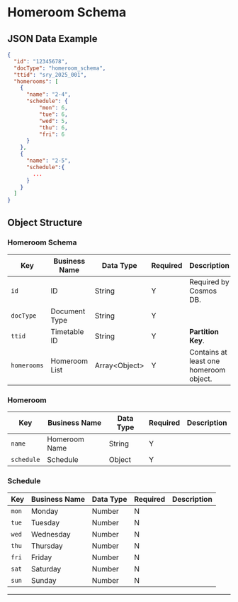 # Homeroom Schema

## JSON Data Example

```json
{
  "id": "12345678",
  "docType": "homeroom_schema",
  "ttid": "sry_2025_001",
  "homerooms": [
    {
      "name": "2-4",
      "schedule": {
          "mon": 6,
          "tue": 6,
          "wed": 5,
          "thu": 6,
          "fri": 6
      }
    },
    {
      "name": "2-5",
      "schedule":{
        ...
      }
    }
  ]
}
```

## Object Structure

### Homeroom Schema

| Key         | Business Name | Data Type       | Required | Description                            |
| ----------- | ------------- | --------------- | -------- | -------------------------------------- |
| `id`        | ID            | String          | Y        | Required by Cosmos DB.                 |
| `docType`   | Document Type | String          | Y        |                                        |
| `ttid`      | Timetable ID  | String          | Y        | **Partition Key**.                     |
| `homerooms` | Homeroom List | Array\<Object\> | Y        | Contains at least one homeroom object. |

### Homeroom

| Key        | Business Name | Data Type | Required | Description |
| ---------- | ------------- | --------- | -------- | ----------- |
| `name`     | Homeroom Name | String    | Y        |             |
| `schedule` | Schedule      | Object    | Y        |             |

### Schedule

| Key   | Business Name | Data Type | Required | Description |
| ----- | ------------- | --------- | -------- | ----------- |
| `mon` | Monday        | Number    | N        |             |
| `tue` | Tuesday       | Number    | N        |             |
| `wed` | Wednesday     | Number    | N        |             |
| `thu` | Thursday      | Number    | N        |             |
| `fri` | Friday        | Number    | N        |             |
| `sat` | Saturday      | Number    | N        |             |
| `sun` | Sunday        | Number    | N        |             |

---
